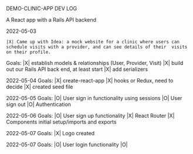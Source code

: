DEMO-CLINIC-APP DEV LOG

A React app with a Rails API backend

2022-05-03

    |X| Came up with Idea: a mock website for a clinic where users can schedule visits with a provider, and can see details of their  visits on their profile.

  Goals: 
    |X| establish models & relationships (User, Provider, Visit)
    |X| build out our Rails API back end, at least start
    |X| add serializers

2022-05-04
  Goals:
    |X| create-react-app
    |X| hooks or Redux, need to decide
    |X| created seed file

2022-05-05
  Goals:
    |O| User sign in functionality using sessions
    |O| User sign out 
    |O| Authentication

2022-05-06
  Goals:
    |O| User sign up functionality 
    |X| React Router
    |X| Components initial setup/imports and exports

2022-05-07
  Goals:
    |X| Logo created

2022-05-07
  Goals:
    |O| User login functionality
    |O|
